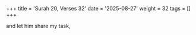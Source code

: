 +++
title = 'Surah 20, Verses 32'
date = '2025-08-27'
weight = 32
tags = []
+++

and let him share my task,